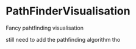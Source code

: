 # PathFinderVisualisation
 Fancy pahtfinding visualisation

still need to add the pathfinding algorithm tho
